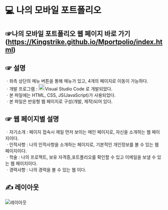 # 💻 나의 모바일 포트폴리오

## ☞나의 모바일 포트폴리오 웹 페이지 바로 가기(https://Kingstrike.github.io/Mportpolio/index.html) <br>

## ☞ 설명
ㆍ좌측 상단의 메뉴 버튼을 통해 메뉴가 있고, 4개의 페이지로 이동이 가능하다.<br>
ㆍ개발 프로그램 :  <a href="https://code.visualstudio.com/" title="Visual Studio Code"><img src="https://github.com/get-icon/geticon/raw/master/icons/visual-studio-code.svg" alt="Visual Studio Code" width="21px" height="21px"></a>Visual Studio Code 로 개발되었다. <br>
ㆍ본 파일에는 HTML, CSS, JS(JavaScript)가 사용되었다. <br>
ㆍ본 파일은 반응형 웹 페이지로 구성(개발, 제작)되어 있다. <br>

## ☞ 웹 페이지별 설명
ㆍ자기소개 : 페이지 접속시 제일 먼저 보이는 메인 페이지로, 자신을 소개하는 웹 페이지이다. <br>
ㆍ인적사항 : 나의 인적사항을 소개하는 페이지로, 기본적인 개인정보를 볼 수 있는 웹 페이지이다. <br>
ㆍ학술 : 나의 프로젝트, 보유 자격증,포트폴리오를 확인할 수 있고 이메일을 보낼 수 있는 웹 페이지이다. <br>
ㆍ경력사항 : 나의 경력을 볼 수 있는 웹 이다. 


## ✍️ 레이아웃
![레이아웃](https://github.com/kingstrike/mportpolio/blob/main/img/과제스샷.png) 
